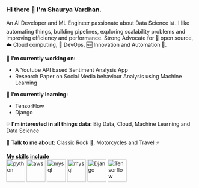 ### Hi there 👋 I'm Shaurya Vardhan.

An AI Developer and ML Engineer passionate about Data Science 📊. I like automating things, building pipelines, exploring scalability problems and improving efficiency and performance. Strong Advocate for 📜 open source, ☁️ Cloud computing, 🚀 DevOps, 🆕 Innovation and Automation 🤖.

🔭 <strong> I’m currently working on: </strong>


<ul>
  <li>A Youtube API based Sentiment Analysis App </li>
  <li>Research Paper on Social Media behaviour Analysis using Machine Learning </li>
</ul>


🌱 <strong> I’m currently learning: </strong>
<ul>
  <li>TensorFlow </li>
  <li>Django </li>
</ul>
</blockquote>

💡  <strong>I'm interested in all things data:</strong> Big Data, Cloud, Machine Learning and Data Science

💬 <strong> Talk to me about:</strong> Classic Rock 🎸, Motorcycles and Travel ⚡

<strong> My skills include </strong> <br>
<img src = "https://raw.githubusercontent.com/Thomas-George-T/Thomas-George-T/master/assets/python.svg" alt = "python" width="50" height="60">
<img src = "https://raw.githubusercontent.com/Thomas-George-T/Thomas-George-T/master/assets/aws.svg" alt = "aws" width="50" height="60">
<img src = "https://raw.githubusercontent.com/Thomas-George-T/Thomas-George-T/master/assets/mysql.svg" alt = "mysql"  width="50" height="60">
<img src = "https://raw.githubusercontent.com/Thomas-George-T/Thomas-George-T/master/assets/git.svg" alt = "mysql"  width="50" height="60">
<img src = "https://bit.ly/3nYok5N" alt = "Django"  width="50" height="60">
<img src = "https://www.kubeflow.org/docs/images/logos/TensorFlow.png" alt = "Tensorflow"  width="50" height="60">





<!--
**shaurya172/shaurya172** is a ✨ _special_ ✨ repository because its `README.md` (this file) appears on your GitHub profile.

Here are some ideas to get you started:

- 🔭 I’m currently working on ...
- 🌱 I’m currently learning ...
- 👯 I’m looking to collaborate on ...
- 🤔 I’m looking for help with ...
- 💬 Ask me about ...
- 📫 How to reach me: ...
- 😄 Pronouns: ...
- ⚡ Fun fact: ...
-->
